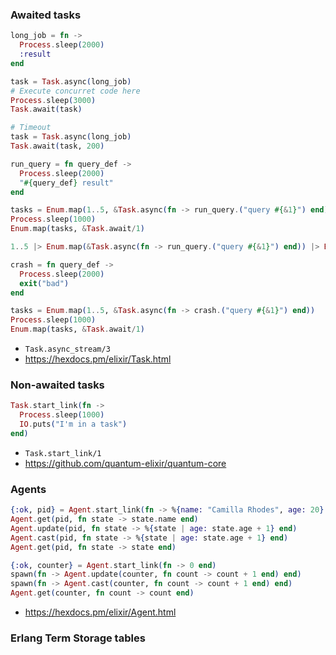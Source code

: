 ### Awaited tasks

```elixir
long_job = fn ->
  Process.sleep(2000)
  :result
end

task = Task.async(long_job)
# Execute concurret code here
Process.sleep(3000)
Task.await(task)

# Timeout
task = Task.async(long_job)
Task.await(task, 200)
```

```elixir
run_query = fn query_def ->
  Process.sleep(2000)
  "#{query_def} result"
end

tasks = Enum.map(1..5, &Task.async(fn -> run_query.("query #{&1}") end))
Process.sleep(1000)
Enum.map(tasks, &Task.await/1)

1..5 |> Enum.map(&Task.async(fn -> run_query.("query #{&1}") end)) |> Enum.map(&Task.await/1)
```

```elixir
crash = fn query_def ->
  Process.sleep(2000)
  exit("bad")
end

tasks = Enum.map(1..5, &Task.async(fn -> crash.("query #{&1}") end))
Process.sleep(1000)
Enum.map(tasks, &Task.await/1)
```

- `Task.async_stream/3`
- https://hexdocs.pm/elixir/Task.html

### Non-awaited tasks

```elixir
Task.start_link(fn ->
  Process.sleep(1000)
  IO.puts("I'm in a task")
end)
```

- `Task.start_link/1`
- https://github.com/quantum-elixir/quantum-core

### Agents

```elixir
{:ok, pid} = Agent.start_link(fn -> %{name: "Camilla Rhodes", age: 20} end)
Agent.get(pid, fn state -> state.name end)
Agent.update(pid, fn state -> %{state | age: state.age + 1} end)
Agent.cast(pid, fn state -> %{state | age: state.age + 1} end)
Agent.get(pid, fn state -> state end)

{:ok, counter} = Agent.start_link(fn -> 0 end)
spawn(fn -> Agent.update(counter, fn count -> count + 1 end) end)
spawn(fn -> Agent.cast(counter, fn count -> count + 1 end) end)
Agent.get(counter, fn count -> count end)
```

- https://hexdocs.pm/elixir/Agent.html

### Erlang Term Storage tables

```elixir

```

###

```elixir

```

###

```elixir

```
